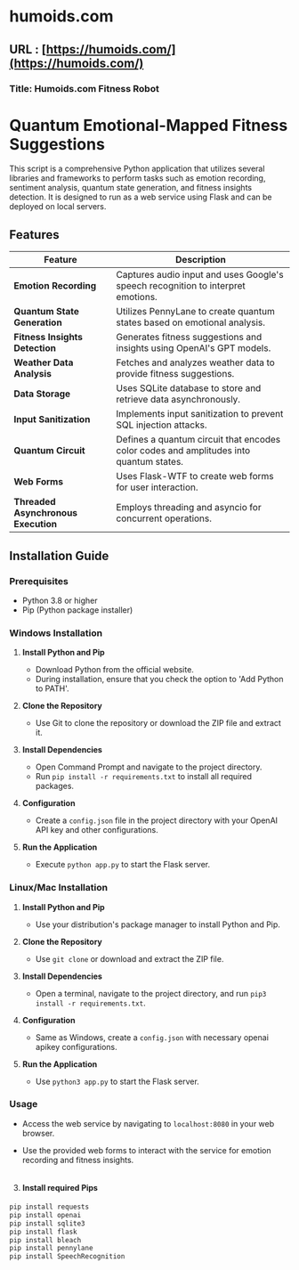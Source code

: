 # humoids.com
## URL : [https://humoids.com/](https://humoids.com/) 



### Title: Humoids.com Fitness Robot

# Quantum Emotional-Mapped Fitness Suggestions

This script is a comprehensive Python application that utilizes several libraries and frameworks to perform tasks such as emotion recording, sentiment analysis, quantum state generation, and fitness insights detection. It is designed to run as a web service using Flask and can be deployed on local servers.

## Features

| Feature | Description |
|---------|-------------|
| **Emotion Recording** | Captures audio input and uses Google's speech recognition to interpret emotions. |
| **Quantum State Generation** | Utilizes PennyLane to create quantum states based on emotional analysis. |
| **Fitness Insights Detection** | Generates fitness suggestions and insights using OpenAI's GPT models. |
| **Weather Data Analysis** | Fetches and analyzes weather data to provide fitness suggestions. |
| **Data Storage** | Uses SQLite database to store and retrieve data asynchronously. |
| **Input Sanitization** | Implements input sanitization to prevent SQL injection attacks. |
| **Quantum Circuit** | Defines a quantum circuit that encodes color codes and amplitudes into quantum states. |
| **Web Forms** | Uses Flask-WTF to create web forms for user interaction. |
| **Threaded Asynchronous Execution** | Employs threading and asyncio for concurrent operations. |

## Installation Guide

### Prerequisites

- Python 3.8 or higher
- Pip (Python package installer)

### Windows Installation

1. **Install Python and Pip**
   - Download Python from the official website.
   - During installation, ensure that you check the option to 'Add Python to PATH'.

2. **Clone the Repository**
   - Use Git to clone the repository or download the ZIP file and extract it.

3. **Install Dependencies**
   - Open Command Prompt and navigate to the project directory.
   - Run `pip install -r requirements.txt` to install all required packages.

4. **Configuration**
   - Create a `config.json` file in the project directory with your OpenAI API key and other configurations.

5. **Run the Application**
   - Execute `python app.py` to start the Flask server.

### Linux/Mac Installation

1. **Install Python and Pip**
   - Use your distribution's package manager to install Python and Pip.

2. **Clone the Repository**
   - Use `git clone` or download and extract the ZIP file.

3. **Install Dependencies**
   - Open a terminal, navigate to the project directory, and run `pip3 install -r requirements.txt`.

4. **Configuration**
   - Same as Windows, create a `config.json` with necessary openai apikey configurations.

5. **Run the Application**
   - Use `python3 app.py` to start the Flask server.

### Usage

- Access the web service by navigating to `localhost:8080` in your web browser.
- Use the provided web forms to interact with the service for emotion recording and fitness insights.

     ```
3. #### Install required Pips

```bash
pip install requests
pip install openai
pip install sqlite3
pip install flask
pip install bleach
pip install pennylane
pip install SpeechRecognition
```
